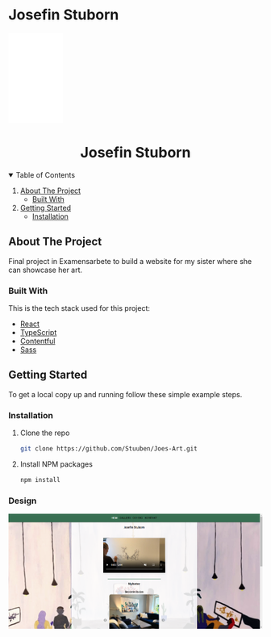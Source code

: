 # Josefin Stuborn

<!-- PROJECT LOGO -->
<img src="./public/assets/JOESwhite.svg">
<br />
<p align="center">

  <h1 align="center">Josefin Stuborn</h1>

</p>

<!-- TABLE OF CONTENTS -->
<details open="open">
  <summary>Table of Contents</summary>
  <ol>
    <li>
      <a href="#about-the-project">About The Project</a>
      <ul>
        <li><a href="#built-with">Built With</a></li>
      </ul>
    </li>
    <li>
      <a href="#getting-started">Getting Started</a>
      <ul>
      <li><a href="#installation">Installation</a></li>
      </ul>
    </li>

  </ol>
</details>

<!-- ABOUT THE PROJECT -->

## About The Project

Final project in Examensarbete to build a website for my sister where she can showcase her art.

### Built With

This is the tech stack used for this project:

- [React](https://www.https://react.dev/)
- [TypeScript](https://www.typescriptlang.org/)
- [Contentful](https://www.contentful.com/)
- [Sass](https://sass-lang.com/)

## Getting Started

To get a local copy up and running follow these simple example steps.

### Installation

1. Clone the repo

   ```sh
   git clone https://github.com/Stuuben/Joes-Art.git
   ```

2. Install NPM packages

   ```sh
   npm install
   ```

### Design

<img src="/public/assets/Screenshot_18.png" alt="Josefin Stuborn website">
